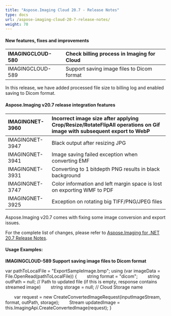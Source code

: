 ```yaml
---
title: "Aspose.Imaging Cloud 20.7 - Release Notes"
type: docs
url: /aspose-imaging-cloud-20-7-release-notes/
weight: 70
---
```


#### **New features, fixes and improvements**

|IMAGINGCLOUD-580|Check billing process in Imaging for Cloud|
| :- | :- |
|IMAGINGCLOUD-589|Support saving image files to Dicom format|
In this release, we have added processed file size to billing log and enabled saving to Dicom format.
#### **Aspose.Imaging v20.7 release integration features**

|IMAGINGNET-3960|Incorrect image size after applying Crop/Resize/RotateFlipAll operations on Gif image with subsequent export to WebP|
| :- | :- |
|IMAGINGNET-3947|Black output after resizing JPG|
|IMAGINGNET-3941|Image saving failed exception when converting EMF|
|IMAGINGNET-3931|Converting to 1 bitdepth PNG results in black background|
|IMAGINGNET-3747|Color information and left margin space is lost on exporting WMF to PDF|
|IMAGINGNET-3925|Exception on rotating big TIFF/PNG/JPEG files|
Aspose.Imaging v20.7 comes with fixing some image conversion and export issues.

For the complete list of changes, please refer to [Aspose.Imaging for .NET 20.7 Release Notes](https://docs.aspose.com/display/imagingnet/Aspose.Imaging+for+.NET+20.7+-+Release+notes).
#### **Usage Examples:**
**IMAGINGCLOUD-589 Support saving image files to Dicom format**

var pathToLocalFile = "ExportSampleImage.bmp";
using (var imageData = File.OpenRead(pathToLocalFile))
{
       string format = "dicom";
       string outPath = null; // Path to updated file (if this is empty, response contains streamed image)
       string storage = null; // Cloud Storage name

       var request = new CreateConvertedImageRequest(inputImageStream, format, outPath, storage);
       Stream updatedImage = this.ImagingApi.CreateConvertedImage(request);
}
